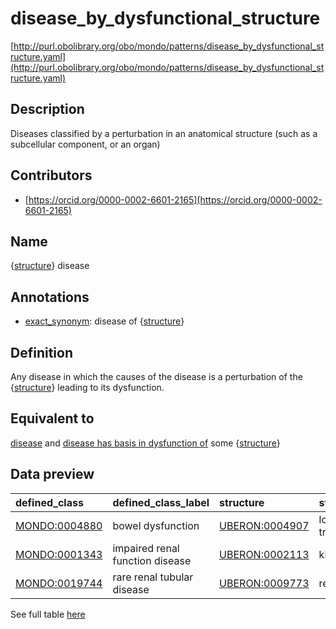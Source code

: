 # disease_by_dysfunctional_structure 

[http://purl.obolibrary.org/obo/mondo/patterns/disease_by_dysfunctional_structure.yaml](http://purl.obolibrary.org/obo/mondo/patterns/disease_by_dysfunctional_structure.yaml)
## Description 



Diseases classified by a perturbation in an anatomical structure (such as a subcellular component, or an organ)
## Contributors 
* [https://orcid.org/0000-0002-6601-2165](https://orcid.org/0000-0002-6601-2165) 
## Name 

{[structure](http://purl.obolibrary.org/obo/UBERON_0000061)} disease

## Annotations 

* [exact_synonym](http://www.geneontology.org/formats/oboInOwl#hasExactSynonym): disease of {[structure](http://purl.obolibrary.org/obo/UBERON_0000061)}

## Definition 

Any disease in which the causes of the disease is a perturbation of the {[structure](http://purl.obolibrary.org/obo/UBERON_0000061)} leading to its dysfunction.

## Equivalent to 

[disease](http://purl.obolibrary.org/obo/MONDO_0000001) and [disease has basis in dysfunction of](http://purl.obolibrary.org/obo/RO_0004020) some {[structure](http://purl.obolibrary.org/obo/UBERON_0000061)}

## Data preview 
| defined_class                                | defined_class_label             | structure                                     | structure_label       |
|:---------------------------------------------|:--------------------------------|:----------------------------------------------|:----------------------|
| [MONDO:0004880](http://purl.obolibrary.org/obo/MONDO_0004880) | bowel dysfunction               | [UBERON:0004907](http://purl.obolibrary.org/obo/UBERON_0004907) | lower digestive tract |
| [MONDO:0001343](http://purl.obolibrary.org/obo/MONDO_0001343) | impaired renal function disease | [UBERON:0002113](http://purl.obolibrary.org/obo/UBERON_0002113) | kidney                |
| [MONDO:0019744](http://purl.obolibrary.org/obo/MONDO_0019744) | rare renal tubular disease      | [UBERON:0009773](http://purl.obolibrary.org/obo/UBERON_0009773) | renal tubule          |

See full table [here](https://github.com/monarch-initiative/mondo/blob/master/src/patterns/data/matches/disease_by_dysfunctional_structure.tsv) 
